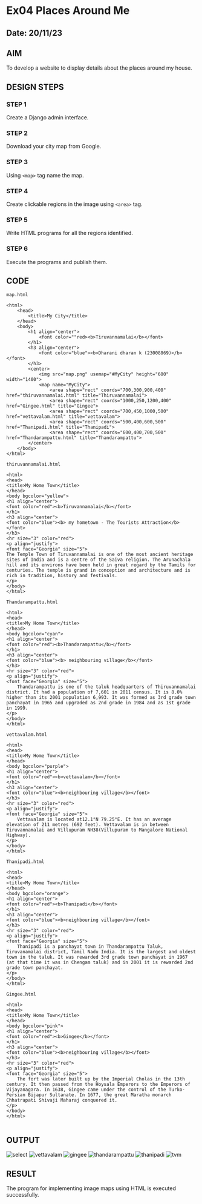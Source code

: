 # Ex04 Places Around Me
## Date: 20/11/23

## AIM
To develop a website to display details about the places around my house.

## DESIGN STEPS

### STEP 1
Create a Django admin interface.

### STEP 2
Download your city map from Google.

### STEP 3
Using ```<map>``` tag name the map.

### STEP 4
Create clickable regions in the image using ```<area>``` tag.

### STEP 5
Write HTML programs for all the regions identified.

### STEP 6
Execute the programs and publish them.

## CODE
```
map.html

<html>
    <head>
        <title>My City</title>
    </head>
    <body>
        <h1 align="center">
            <font color=""red><b>Tiruvannamalai</b></font>
        </h1>
        <h3 align="center">
            <font color="blue"><b>Dharani dharan k (23008869)</b></font>
        </h3>
        <center>
            <img src="map.png" usemap="#MyCity" height="600" width="1400">
            <map name="MyCity">
                <area shape="rect" coords="700,300,900,400" href="thiruvannamalai.html" title="Thiruvannamalai">
                <area shape="rect" coords="1000,250,1200,400" href="Gingee.html" title="Gingee">
                <area shape="rect" coords="700,450,1000,500" href="vettavalam.html" title="vettavalam">
                <area shape="rect" coords="500,400,600,500" href="Thanipadi.html" title="Thanipadi">
                <area shape="rect" coords="600,400,700,500" href="Thandarampattu.html" title="Thandarampattu">
        </center>
    </body>
</html>

thiruvannamalai.html

<html>
<head>
<title>My Home Town</title>
</head>
<body bgcolor="yellow">
<h1 align="center">
<font color="red"><b>Tiruvannamalai</b></font>
</h1>
<h3 align="center">
<font color="blue"><b> my hometown - The Tourists Attraction</b></font>
</h3>
<hr size="3" color="red">
<p align="justify">
<font face="Georgia" size="5">
The Temple Town of Tiruvannamalai is one of the most ancient heritage sites of India and is a centre of the Saiva religion. The Arunachala hill and its environs have been held in great regard by the Tamils for centuries. The temple is grand in conception and architecture and is rich in tradition, history and festivals.
</p>
</body>
</html>

Thandarampattu.html

<html>
<head>
<title>My Home Town</title>
</head>
<body bgcolor="cyan">
<h1 align="center">
<font color="red"><b>Thandarampattu</b></font>
</h1>
<h3 align="center">
<font color="blue"><b> neighbouring village</b></font>
</h3>
<hr size="3" color="red">
<p align="justify">
<font face="Georgia" size="5">
    Thandarampattu is one of the taluk headquarters of Thiruvannamalai district. It had a population of 7,601 in 2011 census. It is 8.0% higher than its 2001 population 6,993. It was formed as 3rd grade town panchayat in 1965 and upgraded as 2nd grade in 1984 and as 1st grade in 1999.
</p>
</body>
</html>

vettavalam.html

<html>
<head>
<title>My Home Town</title>
</head>
<body bgcolor="purple">
<h1 align="center">
<font color="red"><b>vettavalam</b></font>
</h1>
<h3 align="center">
<font color="blue"><b>neighbouring village</b></font>
</h3>
<hr size="3" color="red">
<p align="justify">
<font face="Georgia" size="5">
    Vettavalam is located at12.1°N 79.25°E. It has an average elevation of 211 metres (692 feet). Vettavalam is in between Tiruvannamalai and Villupuram NH38(Villupuram to Mangalore National Highway).
</p>
</body>
</html>

Thanipadi.html

<html>
<head>
<title>My Home Town</title>
</head>
<body bgcolor="orange">
<h1 align="center">
<font color="red"><b>Thanipadi</b></font>
</h1>
<h3 align="center">
<font color="blue"><b>neighbouring village</b></font>
</h3>
<hr size="3" color="red">
<p align="justify">
<font face="Georgia" size="5">
    Thanipadi is a panchayat town in Thandarampattu Taluk, Tiruvanamalai district, Tamil Nadu India. It is the largest and oldest town in the taluk. It was rewarded 3rd grade town panchayat in 1967 (at that time it was in Chengam taluk) and in 2001 it is rewarded 2nd grade town panchayat.
</p>
</body>
</html>

Gingee.html

<html>
<head>
<title>My Home Town</title>
</head>
<body bgcolor="pink">
<h1 align="center">
<font color="red"><b>Gingee</b></font>
</h1>
<h3 align="center">
<font color="blue"><b>neighbouring village</b></font>
</h3>
<hr size="3" color="red">
<p align="justify">
<font face="Georgia" size="5">
    The fort was later built up by the Imperial Cholas in the 13th century. It then passed from the Hoysala Emperors to the Emperors of Vijayanagara. In 1638, Gingee came under the control of the Turko-Persian Bijapur Sultanate. In 1677, the great Maratha monarch Chhatrapati Shivaji Maharaj conquered it.
</p>
</body>
</html>


```

## OUTPUT
![select](https://github.com/DHARANIDHARAN03K/NearMe/assets/144870858/a597305c-f13e-43e7-ac57-50dbeb9d4039)
![vettavalam](https://github.com/DHARANIDHARAN03K/NearMe/assets/144870858/9ac1eb16-1cc6-4eef-acb8-481c54e4f1cc)
![gingee](https://github.com/DHARANIDHARAN03K/NearMe/assets/144870858/83e2b257-57ea-42b5-a195-75fdde7f77c0)
![thandarampattu](https://github.com/DHARANIDHARAN03K/NearMe/assets/144870858/76478639-8688-4ccb-b202-3eb77ed5749a)
![thanipadi](https://github.com/DHARANIDHARAN03K/NearMe/assets/144870858/6b5147f6-fb58-4ccb-a520-89e13070fa94)
![tvm](https://github.com/DHARANIDHARAN03K/NearMe/assets/144870858/5fc50df6-3688-4454-b88c-4c18c4a651f0)








## RESULT
The program for implementing image maps using HTML is executed successfully.
